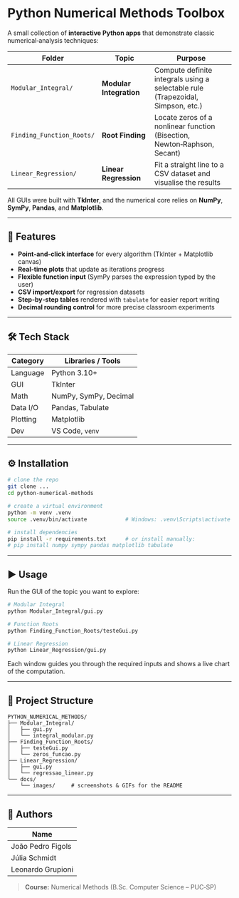 # Python Numerical Methods Toolbox

A small collection of **interactive Python apps** that demonstrate classic numerical‑analysis techniques:

| Folder | Topic | Purpose |
|--------|-------|---------|
| `Modular_Integral/` | **Modular Integration** | Compute definite integrals using a selectable rule (Trapezoidal, Simpson, etc.) |
| `Finding_Function_Roots/` | **Root Finding** | Locate zeros of a nonlinear function (Bisection, Newton‑Raphson, Secant) |
| `Linear_Regression/` | **Linear Regression** | Fit a straight line to a CSV dataset and visualise the results |

All GUIs were built with **TkInter**, and the numerical core relies on **NumPy**, **SymPy**, **Pandas**, and **Matplotlib**.

---

## 🚀 Features

- **Point‑and‑click interface** for every algorithm (TkInter + Matplotlib canvas)  
- **Real‑time plots** that update as iterations progress  
- **Flexible function input** (SymPy parses the expression typed by the user)  
- **CSV import/export** for regression datasets  
- **Step‑by‑step tables** rendered with `tabulate` for easier report writing  
- **Decimal rounding control** for more precise classroom experiments  

---

## 🛠️ Tech Stack

| Category   | Libraries / Tools |
|------------|------------------|
| Language   | Python 3.10+ |
| GUI        | TkInter |
| Math       | NumPy, SymPy, Decimal |
| Data I/O   | Pandas, Tabulate |
| Plotting   | Matplotlib |
| Dev        | VS Code, `venv` |

---

## ⚙️ Installation

```bash
# clone the repo
git clone ...
cd python‑numerical‑methods

# create a virtual environment
python -m venv .venv
source .venv/bin/activate            # Windows: .venv\Scripts\activate

# install dependencies
pip install -r requirements.txt      # or install manually:
# pip install numpy sympy pandas matplotlib tabulate
```

---

## ▶️ Usage

Run the GUI of the topic you want to explore:

```bash
# Modular Integral
python Modular_Integral/gui.py

# Function Roots
python Finding_Function_Roots/testeGui.py

# Linear Regression
python Linear_Regression/gui.py
```

Each window guides you through the required inputs and shows a live chart of the computation.

---

## 📂 Project Structure

```text
PYTHON_NUMERICAL_METHODS/
├── Modular_Integral/
│   ├── gui.py
│   └── integral_modular.py
├── Finding_Function_Roots/
│   ├── testeGui.py
│   └── zeros_funcao.py
├── Linear_Regression/
│   ├── gui.py
│   └── regressao_linear.py
└── docs/
    └── images/     # screenshots & GIFs for the README
```

---

## 👥 Authors

| Name |
|------|
| João Pedro Figols |
| Júlia Schmidt |
| Leonardo Grupioni |

> **Course:** Numerical Methods (B.Sc. Computer Science – PUC‑SP)  
